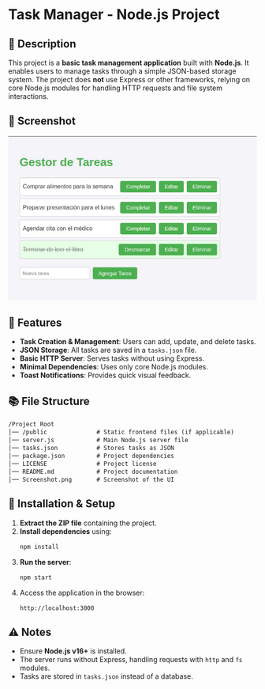 # Task Manager - Node.js Project

## 📌 Description

This project is a **basic task management application** built with **Node.js**. It enables users to manage tasks through a simple JSON-based storage system. The project does **not** use Express or other frameworks, relying on core Node.js modules for handling HTTP requests and file system interactions.

## 📸 Screenshot

![Application Screenshot](./Screenshot.png)



## 🚀 Features

- **Task Creation & Management**: Users can add, update, and delete tasks.
- **JSON Storage**: All tasks are saved in a `tasks.json` file.
- **Basic HTTP Server**: Serves tasks without using Express.
- **Minimal Dependencies**: Uses only core Node.js modules.
- **Toast Notifications**: Provides quick visual feedback.

## 📚 File Structure

```
/Project Root
│── /public              # Static frontend files (if applicable)
│── server.js            # Main Node.js server file
│── tasks.json           # Stores tasks as JSON
│── package.json         # Project dependencies
│── LICENSE              # Project license
│── README.md            # Project documentation
│── Screenshot.png       # Screenshot of the UI
```

## 📝 Installation & Setup

1. **Extract the ZIP file** containing the project.
2. **Install dependencies** using:
   ```bash
   npm install
   ```
3. **Run the server**:
   ```bash
   npm start
   ```
4. Access the application in the browser:
   ```
   http://localhost:3000
   ```

## ⚠️ Notes

- Ensure **Node.js v16+** is installed.
- The server runs without Express, handling requests with `http` and `fs` modules.
- Tasks are stored in `tasks.json` instead of a database.


